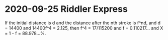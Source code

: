 2020-09-25 Riddler Express
==========================
If the initial distance is d and the distance after the nth stroke is f^nd,
and d = 14400 and 14400f^4 = 2.125, then f^4 = 17/115200 and f = 0.110217...
and X = 1 - f = 88.978...%.
